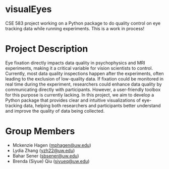 # visualEyes
CSE 583 project working on a Python package to do quality control on eye tracking data while running experiments. 
This is a work in process!

# Project Description
Eye fixation directly impacts data quality in psychophysics and MRI experiments, making it a critical variable for vision scientists to control. Currently, most data quality inspections happen after the experiments, often leading to the exclusion of low-quality data. If fixation could be monitored in real time during the experiment, researchers could enhance data quality by communicating directly with participants. However, a user-friendly toolbox for this purpose is currently lacking. In this project, we aim to develop a Python package that provides clear and intuitive visualizations of eye-tracking data, helping both researchers and participants better understand and improve the quality of data being collected.

# Group Members
- Mckenzie Hagen (mphagen@uw.edu)
- Lydia Zhang (yzh22@uw.edu)
- Bahar Sener (sbsener@uw.edu)
- Brenda (Siyue) Qiu (siyueq@uw.edu)


